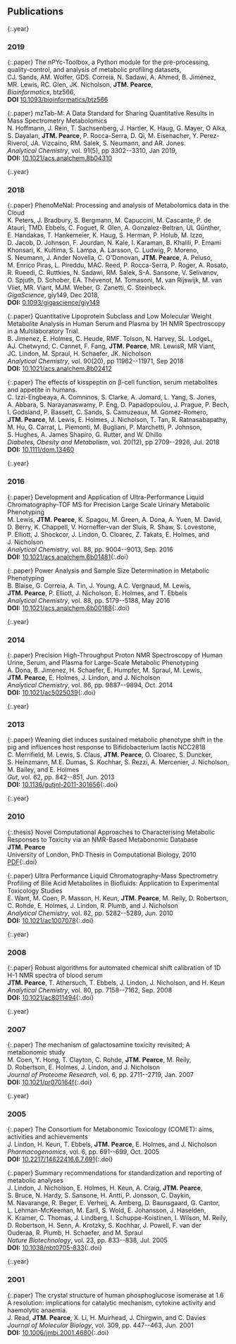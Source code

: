## Publications



{:.year}
### 2019

{:.paper}
<span>The nPYc-Toolbox, a Python module for the pre-processing, quality-control, and analysis of metabolic profiling datasets</span>,<br />
<span>CJ.&nbsp;Sands, AM.&nbsp;Wolfer, GDS.&nbsp;Correia, N.&nbsp;Sadawi, A.&nbsp;Ahmed, B.&nbsp;Jiménez, MR.&nbsp;Lewis, RC.&nbsp;Glen, JK.&nbsp;Nicholson, **JTM.&nbsp;Pearce**</span>,<br />
<span>_Bioinformatics_, btz566</span>,<br />
<span>**DOI**&nbsp;[10.1093/bioinformatics/btz566](https://doi.org/10.1093/bioinformatics/btz566)</span>


{:.paper}
<span>mzTab-M: A Data Standard for Sharing Quantitative Results in Mass Spectrometry Metabolomics</span><br />
<span>N.&nbsp;Hoffmann, J.&nbsp;Rein, T.&nbsp;Sachsenberg, J.&nbsp;Hartler, K.&nbsp;Haug, G.&nbsp;Mayer, O&nbsp;Alka, S.&nbsp;Dayalan, **JTM.&nbsp;Pearce**, P.&nbsp;Rocca-Serra, D.&nbsp;Qi, M.&nbsp;Eisenacher, Y.&nbsp;Perez-Riverol, JA.&nbsp;Vizcaíno, RM.&nbsp;Salek, S.&nbsp;Neumann, and AR.&nbsp;Jones</span>.<br />
<span>_Analytical Chemistry_, vol. 91(5), pp 3302--3310, Jan 2019</span>,<br />
<span>**DOI:**&nbsp;[10.1021/acs.analchem.8b04310](https://doi.org/10.1021/acs.analchem.8b04310)</span>


{:.year}
### 2018

{:.paper}
<span>PhenoMeNal: Processing and analysis of Metabolomics data in the Cloud</span><br />
<span>K.&nbsp;Peters, J.&nbsp;Bradbury, S.&nbsp;Bergmann, M.&nbsp;Capuccini, M.&nbsp;Cascante, P.&nbsp;de Atauri, TMD.&nbsp;Ebbels, C.&nbsp;Foguet, R.&nbsp;Glen, A.&nbsp;Gonzalez-Beltran, UL Günther, E.&nbsp;Handakas, T.&nbsp;Hankemeier, K.&nbsp;Haug, S.&nbsp;Herman, P.&nbsp;Holub, M.&nbsp;Izzo, D.&nbsp;Jacob, D.&nbsp;Johnson, F.&nbsp;Jourdan, N.&nbsp;Kale, I.&nbsp;Karaman, B.&nbsp;Khalili, P.&nbsp;Emami Khonsari, K.&nbsp;Kultima, S.&nbsp;Lampa, A.&nbsp;Larsson, C.&nbsp;Ludwig, P.&nbsp;Moreno, S.&nbsp;Neumann, J.&nbsp;Ander Novella, C.&nbsp;O'Donovan, **JTM.&nbsp;Pearce**, A.&nbsp;Peluso, M.&nbsp;Enrico Piras, L.&nbsp;Pireddu, MAC.&nbsp;Reed, P.&nbsp;Rocca-Serra, P.&nbsp;Roger, A.&nbsp;Rosato, R.&nbsp;Rueedi, C.&nbsp;Ruttkies, N.&nbsp;Sadawi, RM.&nbsp;Salek, S-A.&nbsp;Sansone, V.&nbsp;Selivanov, O.&nbsp;Spjuth, D.&nbsp;Schober, EA.&nbsp;Thévenot, M.&nbsp;Tomasoni, M.&nbsp;van Rijswijk, M.&nbsp;van Vliet, MR.&nbsp;Viant, MJM.&nbsp;Weber, G.&nbsp;Zanetti, C.&nbsp;Steinbeck</span>.<br />
<span>_GigaScience_, giy149, Dec 2018</span>,<br />
<span>**DOI:**&nbsp;[0.1093/gigascience/giy149](https://doi.org/10.1093/gigascience/giy149)</span>

{:.paper}
<span>Quantitative Lipoprotein Subclass and Low Molecular Weight Metabolite Analysis in Human Serum and Plasma by 1H NMR Spectroscopy in a Multilaboratory Trial.</span><br />
<span>B.&nbsp;Jimenez, E.&nbsp;Holmes, C.&nbsp;Heude, RMF.&nbsp;Tolson, N.&nbsp;Harvey, SL.&nbsp;LodgeL, AJ.&nbsp;Chetwynd, C.&nbsp;Cannet, F.&nbsp;Fang, **JTM.&nbsp;Pearce**, MR.&nbsp;LewisR, MR Viant, JC.&nbsp;Lindon, M.&nbsp;Spraul, H.&nbsp;Schaefer, JK.&nbsp;Nicholson</span><br />
<span>_Analytical Chemistry_, vol. 90(20), pp 11962--11971, Sep 2018</span><br />
<span>**DOI:**&nbsp;[10.1021/acs.analchem.8b02412](https://dx.doi.org/10.1021/acs.analchem.8b02412)</span>

{:.paper}
<span>The effects of kisspeptin on β-cell function, serum metabolites and appetite in humans.</span><br />
<span>C.&nbsp;Izzi-Engbeaya, A.&nbsp;Comninos, S.&nbsp;Clarke, A.&nbsp;Jomard, L.&nbsp;Yang, S.&nbsp;Jones, A.&nbsp;Abbara, S.&nbsp;Narayanaswamy, P.&nbsp;Eng, D.&nbsp;Papadopoulou, J.&nbsp;Prague, P.&nbsp;Bech, I.&nbsp;Godsland, P.&nbsp;Bassett, C.&nbsp;Sands, S.&nbsp;Camuzeaux, M.&nbsp;Gomez-Romero, **JTM.&nbsp;Pearce**, M.&nbsp;Lewis, E.&nbsp;Holmes, J.&nbsp;Nicholson, T.&nbsp;Tan, R.&nbsp;Ratnasabapathy, M.&nbsp;Hu, G.&nbsp;Carrat, L.&nbsp;Piemonti, M.&nbsp;Bugliani, P.&nbsp;Marchetti, P.&nbsp;Johnson, S.&nbsp;Hughes, A.&nbsp;James Shapiro, G.&nbsp;Rutter, and W.&nbsp;Dhillo</span><br />
<span>_Diabetes, Obesity and Metabolism_, vol. 20(12), pp 2709--2926, Jul. 2018</span><br />
<span>**DOI:**&nbsp;[10.1111/dom.13460](https://dx.doi.org/10.1111/dom.13460)</span>


{:.year}
### 2016

{:.paper}
<span>Development and Application of Ultra-Performance Liquid Chromatography-TOF MS for Precision Large Scale Urinary Metabolic Phenotyping</span><br />
<span>M.&nbsp;Lewis, **JTM.&nbsp;Pearce**, K.&nbsp;Spagou, M.&nbsp;Green, A.&nbsp;Dona, A.&nbsp;Yuen, M.&nbsp;David, D.&nbsp;Berry, K.&nbsp;Chappell, V.&nbsp;Horneffer-van der Sluis, R.&nbsp;Shaw, S.&nbsp;Lovestone, P.&nbsp;Elliott, J.&nbsp;Shockcor, J.&nbsp;Lindon, O.&nbsp;Cloarec, Z.&nbsp;Takats, E.&nbsp;Holmes, and J.&nbsp;Nicholson</span><br />
<span>_Analytical Chemistry_, vol. 88, pp. 9004--9013, Sep. 2016</span><br />
<span>**DOI:**&nbsp;[10.1021/acs.analchem.6b01481](https://dx.doi.org/10.1021/acs.analchem.6b01481)</span>{:.doi}

{:.paper}
<span>Power Analysis and Sample Size Determination in Metabolic Phenotyping</span><br />
<span>B.&nbsp;Blaise, G.&nbsp;Correia, A.&nbsp;Tin, J.&nbsp;Young, A.C.&nbsp;Vergnaud, M.&nbsp;Lewis, **JTM.&nbsp;Pearce**, P.&nbsp;Elliott, J.&nbsp;Nicholson, E.&nbsp;Holmes, and T.&nbsp;Ebbels</span><br />
<span>_Analytical Chemistry_, vol. 88, pp. 5179--5188, May 2016</span><br />
<span>**DOI:**&nbsp;[10.1021/acs.analchem.6b00188](https://dx.doi.org/10.1021/acs.analchem.6b00188)</span>{:.doi}

{:.year}
### 2014

{:.paper}
<span>Precision High-Throughput Proton NMR Spectroscopy of Human Urine, Serum, and Plasma for Large-Scale Metabolic Phenotyping</span><br />
<span>A.&nbsp;Dona, B.&nbsp;Jimenez, H.&nbsp;Schaefer, E.&nbsp;Humpfer, M.&nbsp;Spraul, M.&nbsp;Lewis, **JTM.&nbsp;Pearce**, E.&nbsp;Holmes, J.&nbsp;Lindon, and J.&nbsp;Nicholson</span><br />
<span>_Analytical Chemistry_, vol. 86, pp. 9887--9894, Oct. 2014</span><br />
<span>**DOI:**&nbsp;[10.1021/ac5025039](https://dx.doi.org/10.1021/ac5025039)</span>{:.doi}

{:.year}
### 2013

{:.paper}
<span>Weaning diet induces sustained metabolic phenotype shift in the pig and influences host response to Bifidobacterium lactis NCC2818</span><br />
<span>C.&nbsp;Merrifield, M.&nbsp;Lewis, S.&nbsp;Claus, **JTM.&nbsp;Pearce**, O.&nbsp;Cloarec, S.&nbsp;Duncker, S.&nbsp;Heinzmann, M.E.&nbsp;Dumas, S.&nbsp;Kochhar, S.&nbsp;Rezzi, A.&nbsp;Mercenier, J.&nbsp;Nicholson, M.&nbsp;Bailey, and E.&nbsp;Holmes</span><br />
<span>_Gut_, vol. 62, pp. 842--851, Jun. 2013</span><br />
<span>**DOI:**&nbsp;[10.1136/gutjnl-2011-301656](https://dx.doi.org/10.1136/gutjnl-2011-301656)</span>{:.doi}

{:.year}
### 2010

{:.thesis}
<span>Novel Computational Approaches to Characterising Metabolic Responses to Toxicity via an NMR-Based Metabonomic Database</span><br />
<span>**JTM.&nbsp;Pearce**</span><br />
<span>University of London, PhD Thesis in Computational Biology, 2010</span><br />
<span>[PDF](assets/JTMPearce_Thesis.pdf)</span>{:.doi}

{:.paper}
<span>Ultra Performance Liquid Chromatography-Mass Spectrometry Profiling of Bile Acid Metabolites in Biofluids: Application to Experimental Toxicology Studies</span><br />
<span>E.&nbsp;Want, M.&nbsp;Coen, P.&nbsp;Masson, H.&nbsp;Keun, **JTM.&nbsp;Pearce**, M.&nbsp;Reily, D.&nbsp;Robertson, C.&nbsp;Rohde, E.&nbsp;Holmes, J.&nbsp;Lindon, R.&nbsp;Plumb, and J.&nbsp;Nicholson</span><br />
<span>_Analytical Chemistry_, vol. 82, pp. 5282--5289, Jun. 2010</span><br />
<span>**DOI:**&nbsp;[10.1021/ac1007078](https://dx.doi.org/10.1021/ac1007078)</span>{:.doi}


{:.year}
### 2008

{:.paper}
<span>Robust algorithms for automated chemical shift calibration of 1D H-1 NMR spectra of blood serum</span><br />
<span>**JTM.&nbsp;Pearce**, T.&nbsp;Athersuch, T.&nbsp;Ebbels, J.&nbsp;Lindon, J.&nbsp;Nicholson, and H.&nbsp;Keun</span><br />
<span>_Analytical Chemistry_, vol. 80, pp. 7158--7162, Sep. 2008</span><br />
<span>**DOI:**&nbsp;[10.1021/ac8011494](https://dx.doi.org/10.1021/ac8011494)</span>{:.doi}

{:.year}
### 2007

{:.paper}
<span>The mechanism of galactosamine toxicity revisited; A metabonomic study</span><br />
<span>M.&nbsp;Coen, Y.&nbsp;Hong, T.&nbsp;Clayton, C.&nbsp;Rohde, **JTM.&nbsp;Pearce**, M.&nbsp;Reily, D.&nbsp;Robertson, E.&nbsp;Holmes, J.&nbsp;Lindon, and J.&nbsp;Nicholson</span><br />
<span>_Journal of Proteome Research_, vol. 6, pp. 2711--2719, Jan. 2007</span><br />
<span>**DOI:**&nbsp;[10.1021/pr070164f](https://dx.doi.org/10.1021/pr070164f)</span>{:.doi}

{:.year}
### 2005

{:.paper}
<span>The Consortium for Metabonomic Toxicology (COMET): aims, activities and achievements</span><br />
<span>J.&nbsp;Lindon, H.&nbsp;Keun, T.&nbsp;Ebbels, **JTM.&nbsp;Pearce**, E.&nbsp;Holmes, and J.&nbsp;Nicholson</span><br />
<span>_Pharmacogenomics_, vol. 6, pp. 691--699, Oct. 2005</span><br />
<span>**DOI:**&nbsp;[10.2217/14622416.6.7.691](https://dx.doi.org/10.2217/14622416.6.7.691)</span>{:.doi}

{:.paper}
<span>Summary recommendations for standardization and reporting of metabolic analyses</span><br />
<span>J.&nbsp;Lindon, J.&nbsp;Nicholson, E.&nbsp;Holmes, H.&nbsp;Keun, A.&nbsp;Craig, **JTM.&nbsp;Pearce**, S.&nbsp;Bruce, N.&nbsp;Hardy, S.&nbsp;Sansone, H.&nbsp;Antti, P.&nbsp;Jonsson, C.&nbsp;Daykin, M.&nbsp;Navarange, R.&nbsp;Beger, E.&nbsp;Verheij, A.&nbsp;Amberg, D.&nbsp;Baunsgaard, G.&nbsp;Cantor, L.&nbsp;Lehman-McKeeman, M.&nbsp;Earll, S.&nbsp;Wold, E.&nbsp;Johansson, J.&nbsp;Haselden, K.&nbsp;Kramer, C.&nbsp;Thomas, J.&nbsp;Lindberg, I.&nbsp;Schuppe-Koistinen, I.&nbsp;Wilson, M.&nbsp;Reily, D.&nbsp;Robertson, H.&nbsp;Senn, A.&nbsp;Krotzky, S.&nbsp;Kochhar, J.&nbsp;Powell, F.&nbsp;van der Ouderaa, R.&nbsp;Plumb, H.&nbsp;Schaefer, and M.&nbsp;Spraul</span><br />
<span>_Nature Biotechnology_, vol. 23, pp. 833--838, Jul. 2005</span><br />
<span>**DOI:**&nbsp;[10.1038/nbt0705-833](https://dx.doi.org/10.1038/nbt0705-833)</span>{:.doi}

{:.year}
### 2001

{:.paper}
<span>The crystal structure of human phosphoglucose isomerase at 1.6 A resolution: implications for catalytic mechanism, cytokine activity and haemolytic anaemia.</span><br />
<span>J.&nbsp;Read, **JTM.&nbsp;Pearce**, X.&nbsp;Li, H.&nbsp;Muirhead, J.&nbsp;Chirgwin, and C.&nbsp;Davies</span><br />
<span>_Journal of Molecular Biology_, vol. 309, pp. 447--463, Jun. 2001</span><br />
<span>**DOI:**&nbsp;[10.1006/jmbi.2001.4680](https://dx.doi.org/10.1006/jmbi.2001.4680)</span>{:.doi}
